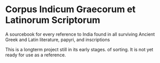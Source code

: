 Corpus Indicum Graecorum et Latinorum Scriptorum
================================================

A sourcebook for every reference to India found in all surviving Ancient Greek and Latin literature, papyri, and inscriptions

This is a longterm project still in its early stages. of sorting. It is not yet ready for use as a reference.

